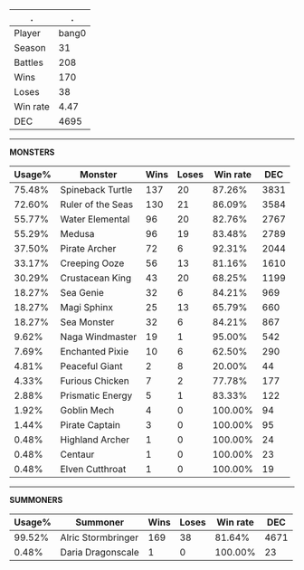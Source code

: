 .|.
|-|-
Player|bang0
Season|31
Battles|208
Wins|170
Loses|38
Win rate|4.47
DEC|4695

---
**MONSTERS**

Usage%|Monster|Wins|Loses|Win rate|DEC|
-|-|-|-|-|-|
75.48%|Spineback Turtle|137|20|87.26%|3831|
72.60%|Ruler of the Seas|130|21|86.09%|3584|
55.77%|Water Elemental|96|20|82.76%|2767|
55.29%|Medusa|96|19|83.48%|2789|
37.50%|Pirate Archer|72|6|92.31%|2044|
33.17%|Creeping Ooze|56|13|81.16%|1610|
30.29%|Crustacean King|43|20|68.25%|1199|
18.27%|Sea Genie|32|6|84.21%|969|
18.27%|Magi Sphinx|25|13|65.79%|660|
18.27%|Sea Monster|32|6|84.21%|867|
9.62%|Naga Windmaster|19|1|95.00%|542|
7.69%|Enchanted Pixie|10|6|62.50%|290|
4.81%|Peaceful Giant|2|8|20.00%|44|
4.33%|Furious Chicken|7|2|77.78%|177|
2.88%|Prismatic Energy|5|1|83.33%|122|
1.92%|Goblin Mech|4|0|100.00%|94|
1.44%|Pirate Captain|3|0|100.00%|95|
0.48%|Highland Archer|1|0|100.00%|24|
0.48%|Centaur|1|0|100.00%|23|
0.48%|Elven Cutthroat|1|0|100.00%|19|

---
**SUMMONERS**

Usage%|Summoner|Wins|Loses|Win rate|DEC|
-|-|-|-|-|-|
99.52%|Alric Stormbringer|169|38|81.64%|4671|
0.48%|Daria Dragonscale|1|0|100.00%|23|
